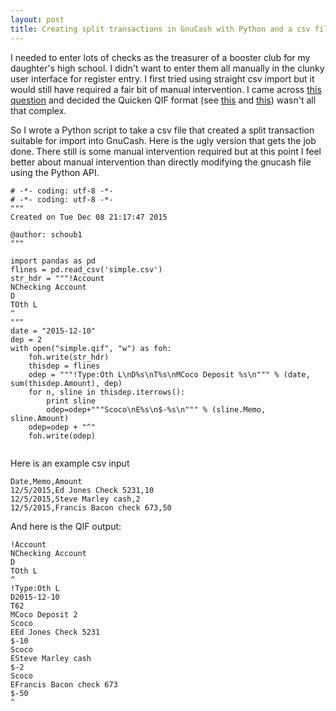 ```yaml
---
layout: post
title: Creating split transactions in GnuCash with Python and a csv file	
---
```


I needed to enter lots of checks as the treasurer of a booster club for my daughter's high school. I didn't want to enter them all manually in the clunky user interface for register entry.
I first tried using straight csv import but it would still have required a fair bit of manual intervention. I came across [this question](http://gnucash.1415818.n4.nabble.com/QIF-import-split-transaction-mis-format-td1434153.html) 
and decided the Quicken QIF format (see [this](https://en.wikipedia.org/wiki/Quicken_Interchange_Format) and [this](http://www.respmech.com/mym2qifw/qif_new.htm)) wasn't all that complex.

So I wrote a Python script to take a csv file that created a split transaction suitable for import into GnuCash. Here is the ugly version that gets the job done. There still is some manual intervention required but at this point I feel better about manual intervention than directly modifying the gnucash file using the Python API. 


```
# -*- coding: utf-8 -*-
# -*- coding: utf-8 -*-
"""
Created on Tue Dec 08 21:17:47 2015

@author: schoub1
"""

import pandas as pd
flines = pd.read_csv('simple.csv')
str_hdr = """!Account
NChecking Account
D
TOth L
^
"""
date = "2015-12-10"
dep = 2
with open("simple.qif", "w") as foh:
    foh.write(str_hdr)
    thisdep = flines
    odep = """!Type:Oth L\nD%s\nT%s\nMCoco Deposit %s\n""" % (date, sum(thisdep.Amount), dep)
    for n, sline in thisdep.iterrows():
        print sline
        odep=odep+"""Scoco\nE%s\n$-%s\n""" % (sline.Memo, sline.Amount)
    odep=odep + "^"
    foh.write(odep)
    
```

Here is an example csv input
```
Date,Memo,Amount
12/5/2015,Ed Jones Check 5231,10
12/5/2015,Steve Marley cash,2
12/5/2015,Francis Bacon check 673,50

```


And here is the QIF output:
```
!Account
NChecking Account
D
TOth L
^
!Type:Oth L
D2015-12-10
T62
MCoco Deposit 2
Scoco
EEd Jones Check 5231
$-10
Scoco
ESteve Marley cash
$-2
Scoco
EFrancis Bacon check 673
$-50
^
```
